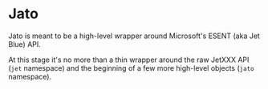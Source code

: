 Jato
===

Jato is meant to be a high-level wrapper around Microsoft's ESENT (aka Jet Blue) API.

At this stage it's no more than a thin wrapper around the raw JetXXX API (`jet` namespace) and the beginning of a few more high-level objects (`jato` namespace).
